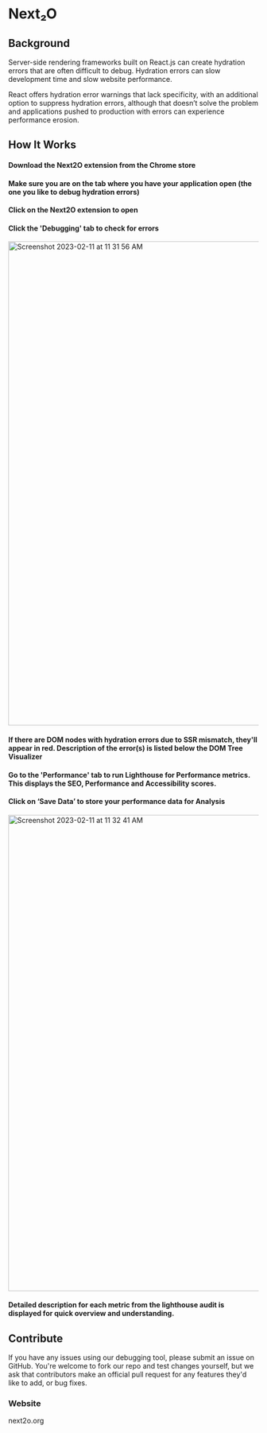 # Next₂O

## Background

Server-side rendering frameworks built on React.js can create hydration errors that are often difficult to debug. Hydration errors can slow development time and slow website performance. 

React offers hydration error warnings that lack specificity, with an additional option to suppress hydration errors, although that doesn’t solve the problem and applications pushed to production with errors can experience performance erosion.

## How It Works

#### Download the Next2O extension from the Chrome store

#### Make sure you are on the tab where you have your application open (the one you like to debug hydration errors)

#### Click on the Next2O extension to open
#### Click the 'Debugging' tab to check for errors

<img width="974" alt="Screenshot 2023-02-11 at 11 31 56 AM" src="https://user-images.githubusercontent.com/90646236/218277799-24ffa88a-48c4-419f-9cdd-432a80d94dea.png">

#### If there are DOM nodes with hydration errors due to SSR mismatch, they'll appear in red. Description of the error(s) is listed below the DOM Tree Visualizer

#### Go to the 'Performance' tab to run Lighthouse for Performance metrics. This displays the SEO, Performance and Accessibility scores.

#### Click on ‘Save Data’ to store your performance data for Analysis

<img width="958" alt="Screenshot 2023-02-11 at 11 32 41 AM" src="https://user-images.githubusercontent.com/90646236/218277814-752fa3d4-7c1b-4ae5-b7fd-60f102606385.png">

#### Detailed description for each metric from the lighthouse audit is displayed for quick overview and understanding.

## Contribute

If you have any issues using our debugging tool, please submit an issue on GitHub. You're welcome to fork our repo and test changes yourself, but we ask that contributors make an official pull request for any features they'd like to add, or bug fixes.

### Website

next2o.org

